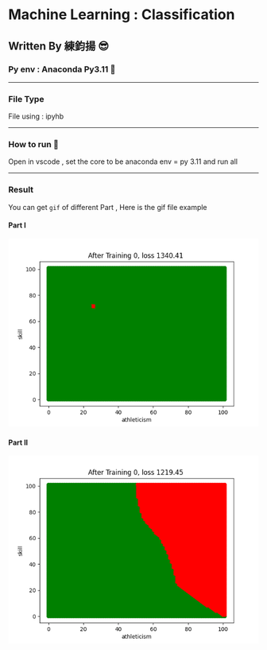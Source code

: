 # Machine Learning : Classification
## Written By 練鈞揚 😎
### Py env : Anaconda Py3.11 🐍

---
### File Type
File using : ipyhb 

---

### How to run 🏃

Open in vscode , set the core to be anaconda env = py 3.11 
and run all 

---

### Result 
You can get `gif` of different Part , Here is the gif file example

#### Part I

![](./PartI.gif)

#### Part II

![](./PartII.gif)